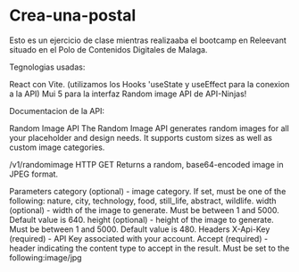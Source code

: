 # Crea-una-postal

Esto es un ejercicio de clase mientras realizaaba el bootcamp en Releevant situado en el Polo de Contenidos Digitales de Malaga.

Tegnologias usadas:

React con Vite. (utilizamos los Hooks 'useState y useEffect para la conexion a la API)
Mui 5 para la interfaz
Random image API de API-Ninjas!


Documentacion de la API:

Random Image API
The Random Image API generates random images for all your placeholder and design needs. It supports custom sizes as well as custom image categories.

/v1/randomimage
HTTP GET
Returns a random, base64-encoded image in JPEG format.

Parameters
category (optional) - image category. If set, must be one of the following: nature, city, technology, food, still_life, abstract, wildlife.
width (optional) - width of the image to generate. Must be between 1 and 5000. Default value is 640.
height (optional) - height of the image to generate. Must be between 1 and 5000. Default value is 480.
Headers
X-Api-Key (required) - API Key associated with your account.
Accept (required) - header indicating the content type to accept in the result. Must be set to the following:image/jpg
